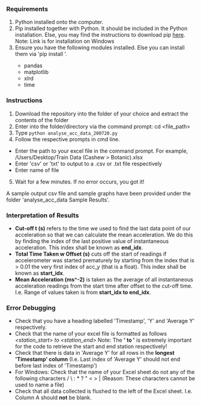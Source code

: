 ### Requirements
1) Python installed onto the computer.
2) Pip installed together with Python. It should be included in the Python installation. Else, you may find the instructions to download pip [here](https://phoenixnap.com/kb/install-pip-windows).
Note: Link is for installation on Windows
3) Ensure you have the following modules installed. Else you can install them via 'pip install <Insert module name>'.
   - pandas
   - matplotlib
   - xlrd
   - time

### Instructions
1) Download the repository into the folder of your choice and extract the contents of the folder
2) Enter into the folder/directory via the command prompt: cd <file_path>
3) Type `python analyse_acc_data_200720.py`
4) Follow the respective prompts in cmd line. 
- Enter the path to your excel file in the command prompt. For example, /Users/Desktop/Train Data (Cashew > Botanic).xlsx
- Enter 'csv' or 'txt' to output to a .csv or .txt file respectively
- Enter name of file
5) Wait for a few minutes. If no error occurs, you got it!

A sample output csv file and sample graphs have been provided under the folder 'analyse_acc_data Sample Results'.

### Interpretation of Results
- **Cut-off t (s)** refers to the time we used to find the last data point of our acceleration so that we can calculate the mean acceleration. We do this by finding the index of the last positive value of instantaneous acceleration. This index shall be known as **end_idx**.
- **Total Time Taken w Offset (s)** cuts off the start of readings if accelerometer was started prematurely by starting from the index that is > 0.01 the very first index of acc_y (that is a float). This index shall be known as **start_idx**.
- **Mean Acceleration (ms^-2)** is taken as the average of all instantaneous acceleration readings from the start time after offset to the cut-off time. I.e. Range of values taken is from **start_idx to end_idx**.

### Error Debugging
- Check that you have a heading labelled 'Timestamp', 'Y' and 'Average Y' respectively.
- Check that the name of your excel file is formatted as follows *<station_start> to <station_end>*
Note: The **' to '** is extremely important for the code to retrieve the start and end station respectively!
- Check that there is data in 'Average Y' for all rows in the **longest 'Timestamp' column** (I.e. Last index of 'Average Y' should not end before last index of 'Timestamp')
- For Windows: Check that the name of your Excel sheet do not any of the following characters / \ : * ? " < > | (Reason: These characters cannot be used to name a file)
- Check that all data collected is flushed to the left of the Excel sheet. I.e. Column A should **not** be blank.
